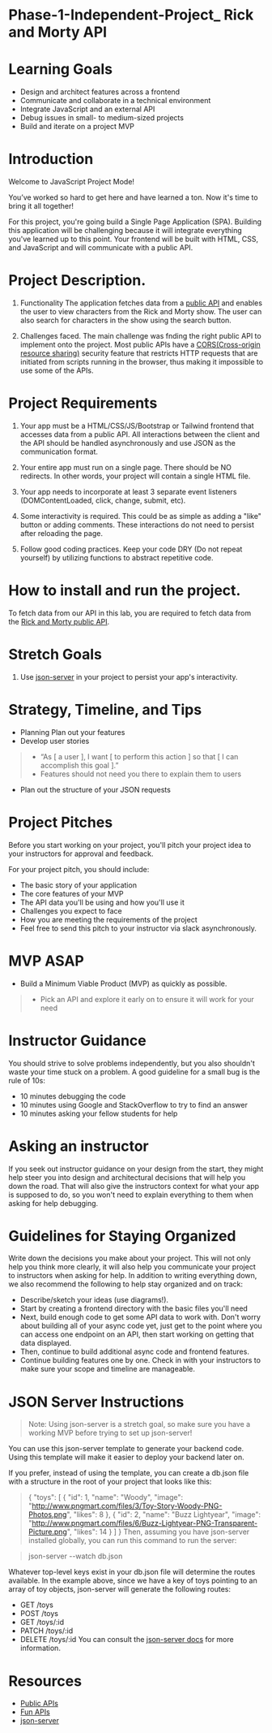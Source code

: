 # Phase-1-Independent-Project_ Rick and Morty API

# Learning Goals
* Design and architect features across a frontend
* Communicate and collaborate in a technical environment
* Integrate JavaScript and an external API
* Debug issues in small- to medium-sized projects
* Build and iterate on a project MVP


# Introduction
Welcome to JavaScript Project Mode!

You’ve worked so hard to get here and have learned a ton. Now it's time to bring it all together!

For this project, you're going build a Single Page Application (SPA). Building this application will be challenging because it will integrate everything you've learned up to this point. Your frontend will be built with HTML, CSS, and JavaScript and will communicate with a public API.

# Project Description.
1. Functionality
The application fetches data from a [public API](https://rickandmortyapi.com/api/character) and enables the user to view characters from the Rick and Morty show. The user can also search for characters in the show using the search button.

2. Challenges faced.
The main challenge was fnding the right public API to implement onto the project. Most public APIs have a [CORS(Cross-origin resource sharing)](https://developer.mozilla.org/en-US/docs/Web/HTTP/CORS) security feature that restricts HTTP requests that are initiated from scripts running in the browser, thus making it impossible to use some of the APIs.

# Project Requirements
1. Your app must be a HTML/CSS/JS/Bootstrap or Tailwind frontend that accesses data from a public API. All interactions between the client and the API should be handled asynchronously and use JSON as the communication format.

2. Your entire app must run on a single page. There should be NO redirects. In other words, your project will contain a single HTML file.

3. Your app needs to incorporate at least 3 separate event listeners (DOMContentLoaded, click, change, submit, etc).

4. Some interactivity is required. This could be as simple as adding a "like" button or adding comments. These interactions do not need to persist after reloading the page.

5. Follow good coding practices. Keep your code DRY (Do not repeat yourself) by utilizing functions to abstract repetitive code.

# How to install and run the project.
To fetch data from our API in this lab, you are required to fetch data from the [Rick and Morty public API](https://rickandmortyapi.com/api/character).



# Stretch Goals
1. Use [json-server](https://www.npmjs.com/package/json-server) in your project to persist your app's interactivity.

# Strategy, Timeline, and Tips
* Planning
Plan out your features
* Develop user stories
> * “As [ a user ], I want [ to perform this action ] so that [ I can accomplish this goal ].”
> * Features should not need you there to explain them to users
* Plan out the structure of your JSON requests


# Project Pitches
Before you start working on your project, you'll pitch your project idea to your instructors for approval and feedback.

For your project pitch, you should include:

* The basic story of your application
* The core features of your MVP
* The API data you'll be using and how you'll use it
* Challenges you expect to face
* How you are meeting the requirements of the project
* Feel free to send this pitch to your instructor via slack asynchronously.

# MVP ASAP
* Build a Minimum Viable Product (MVP) as quickly as possible.
> * Pick an API and explore it early on to ensure it will work for your need

# Instructor Guidance
You should strive to solve problems independently, but you also shouldn't waste your time stuck on a problem. A good guideline for a small bug is the rule of 10s:

* 10 minutes debugging the code
* 10 minutes using Google and StackOverflow to try to find an answer
* 10 minutes asking your fellow students for help

# Asking an instructor
If you seek out instructor guidance on your design from the start, they might help steer you into design and architectural decisions that will help you down the road. That will also give the instructors context for what your app is supposed to do, so you won't need to explain everything to them when asking for help debugging.

# Guidelines for Staying Organized
Write down the decisions you make about your project. This will not only help you think more clearly, it will also help you communicate your project to instructors when asking for help. In addition to writing everything down, we also recommend the following to help stay organized and on track:

* Describe/sketch your ideas (use diagrams!).
* Start by creating a frontend directory with the basic files you'll need
* Next, build enough code to get some API data to work with. Don't worry about building all of your async code yet, just get to the point where you can access one endpoint on an API, then start working on getting that data displayed.
* Then, continue to build additional async code and frontend features.
* Continue building features one by one.
Check in with your instructors to make sure your scope and timeline are manageable.

# JSON Server Instructions
> Note: Using json-server is a stretch goal, so make sure you have a working MVP before trying to set up json-server!

You can use this json-server template to generate your backend code. Using this template will make it easier to deploy your backend later on.

If you prefer, instead of using the template, you can create a db.json file with a structure in the root of your project that looks like this:

>   {
    "toys": [
        {
        "id": 1,
        "name": "Woody",
        "image": "http://www.pngmart.com/files/3/Toy-Story-Woody-PNG-Photos.png",
        "likes": 8
        },
        {
        "id": 2,
        "name": "Buzz Lightyear",
        "image": "http://www.pngmart.com/files/6/Buzz-Lightyear-PNG-Transparent-Picture.png",
        "likes": 14
        }
    ]
>   }
Then, assuming you have json-server installed globally, you can run this command to run the server:

 > json-server --watch db.json

Whatever top-level keys exist in your db.json file will determine the routes available. In the example above, since we have a key of toys pointing to an array of toy objects, json-server will generate the following routes:

* GET /toys
* POST /toys
* GET /toys/:id
* PATCH /toys/:id
* DELETE /toys/:id
You can consult the [json-server docs](https://www.npmjs.com/package/json-server) for more information.

# Resources
* [Public APIs](https://github.com/public-apis/public-apis)
* [Fun APIs](https://apilist.fun/)
* [json-server](https://www.npmjs.com/package/json-server)